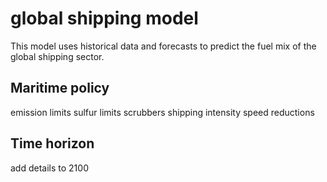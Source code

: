 # global shipping model

This model uses historical data and forecasts to predict the fuel mix of the global shipping sector.

## Maritime policy
  emission limits
  sulfur limits
    scrubbers
  shipping intensity
  speed reductions
  

## Time horizon
  add details to 2100

